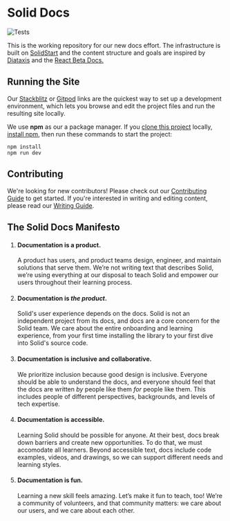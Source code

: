 # Solid Docs

![Tests](https://github.com/solidjs/solid-docs-next/actions/workflows/playwright.yml/badge.svg)

This is the working repository for our new docs effort. The infrastructure is built on [SolidStart](https://github.com/solidjs/solid-start) and the content structure and goals are inspired by [Diataxis](https://diataxis.fr/) and the [React Beta Docs.](https://beta.reactjs.org/)

## Running the Site

Our [Stackblitz](https://stackblitz.com/fork/github/solidjs/solid-docs-next/) or [Gitpod](https://gitpod.io/#https://github.com/solidjs/solid-docs-next) links are the quickest way to set up a development environment, which lets you browse and edit the project files and run the resulting site locally.

We use **npm** as our a package manager. If you [clone this project](https://docs.github.com/en/repositories/creating-and-managing-repositories/cloning-a-repository) locally, [install npm](https://docs.npmjs.com/downloading-and-installing-node-js-and-npm), then run these commands to start the project:

```shell
npm install
npm run dev
```

## Contributing

We're looking for new contributors! Please check out our [Contributing Guide](https://github.com/solidjs/solid-docs-next/blob/main/CONTRIBUTING.md) to get started. If you're interested in writing and editing content, please read our [Writing Guide](https://github.com/solidjs/solid-docs-next/blob/main/WRITING.md).

## The Solid Docs Manifesto

1. <h4>Documentation is a product.</h4> A product has users, and product teams design, engineer, and maintain solutions that serve them. We’re not writing text that describes Solid, we’re using everything at our disposal to teach Solid and empower our users throughout their learning process.

2. <h4>Documentation is <em>the product</em>.</h4> Solid's user experience depends on the docs. Solid is not an independent project from its docs, and docs are a core concern for the Solid team. We care about the entire onboarding and learning experience, from your first time installing the library to your first dive into Solid's source code.

3. <h4>Documentation is inclusive and collaborative.</h4> We prioritize inclusion because good design is inclusive. Everyone should be able to understand the docs, and everyone should feel that the docs are written <em>by</em> people like them <em>for</em> people like them. This includes people of different perspectives, backgrounds, and levels of tech expertise.

4. <h4>Documentation is accessible.</h4> Learning Solid should be possible for anyone. At their best, docs break down barriers and create new opportunities. To do that, we must accomodate all learners. Beyond accessible text, docs include code examples, videos, and drawings, so we can support different needs and learning styles.

5. <h4>Documentation is fun.</h4> Learning a new skill feels amazing. Let’s make it fun to teach, too! We’re a community of volunteers, and that community matters: we care about our users, and we care about each other.
